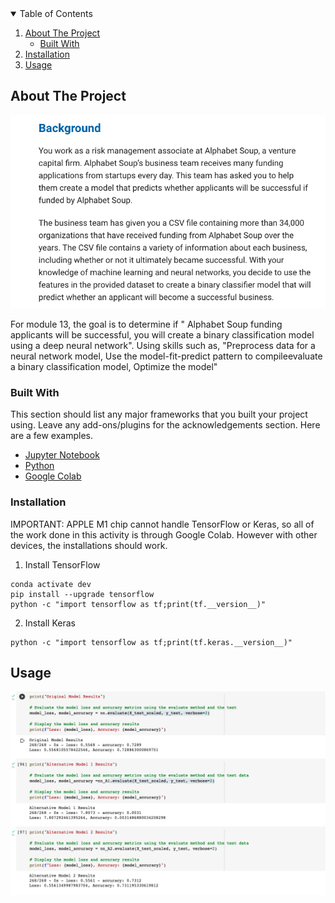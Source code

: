 <!-- TABLE OF CONTENTS -->
<details open="open">
  <summary>Table of Contents</summary>
  <ol>
    <li>
      <a href="#about-the-project">About The Project</a>
      <ul>
        <li><a href="#built-with">Built With</a></li>
      </ul>
        <li><a href="#installation">Installation</a></li>
      </ul>
    </li>
    <li><a href="#usage">Usage</a></li>
  </ol>
</details>





<!-- ABOUT THE PROJECT -->
## About The Project

![](Images/module_13.png)

For module 13, the goal is to determine if " Alphabet Soup funding applicants will be successful, you will create a binary classification model using a deep neural network". Using skills such as, "Preprocess data for a neural network model, Use the model-fit-predict pattern to compileevaluate a binary classification model, Optimize the model" 

### Built With

This section should list any major frameworks that you built your project using. Leave any add-ons/plugins for the acknowledgements section. Here are a few examples.
* [Jupyter Notebook](https://jupyter.org/)
* [Python](https://www.python.org/)
* [Google Colab](https://colab.research.google.com/)


### Installation

IMPORTANT: APPLE M1 chip cannot handle TensorFlow or Keras, so all of the work done in this activity is through Google Colab. However with other devices, the installations should work. 

1. Install TensorFlow
 ```
 conda activate dev
 pip install --upgrade tensorflow
 python -c "import tensorflow as tf;print(tf.__version__)"
 ```
  
 2. Install Keras
 ```
 python -c "import tensorflow as tf;print(tf.keras.__version__)"
 ```
 

<!-- USAGE EXAMPLES -->
## Usage

![](Images/tensor_flow.png)





